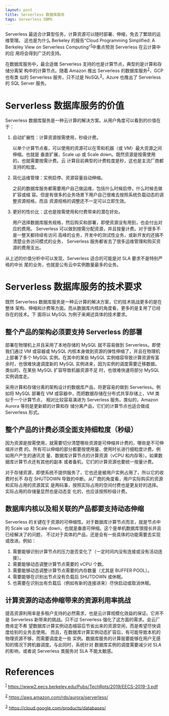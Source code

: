 ```yaml
---
layout: post
title: Serverless 数据库服务
tags: Serverless DBMS
---
```


Serverless 最适合计算型任务，计算资源可以随时部署、伸缩，免去了繁琐的运维管理。
这也是为什么 Berkeley 的报告“Cloud Programming Simplified: A Berkeley View on
Serverless Computing”<sup><a id="fnr.1" class="footref" href="#fn.1">1</a></sup>中重点预测 Serverless 在云计算中的应
用将会得到广泛的支持。

在数据库服务中，最合适做 Serverless 支持的也是计算节点，典型的是计算和存储分离架
构中的计算节点。随着 Amazon 推出 Serverless 的数据库服务<sup><a id="fnr.2" class="footref" href="#fn.2">2</a></sup>，GCP 也有类
似的 Serverless 服务，只不过是 NoSQL<sup><a id="fnr.3" class="footref" href="#fn.3">3</a></sup>，Azure 也推出了 Serverless 的 SQL
Server 服务。


# Serverless 数据库服务的价值

Serverless 数据库服务是一种云计算的解决方案。从用户角度可以看到的价值在于：

1.  自动扩展性：计算资源按需使用，秒级计费。
    
    以单个计算节点看，可以使用的资源可以在零和机器（或 VM）最大资源之间伸缩。也就是
    垂直扩展，Scale up 或 Scale down。既然资源是按需使用的，也就需要按需计费。云
    计算目前典型的计费粒度是秒，这也是主流厂商都支持的粒度。

2.  简化运维管理：实例启停、资源容量自动伸缩。
    
    之前的数据库服务都需要用户自己做运维，包括什么时候启停，什么时候去做扩容或缩
    容。但是有很多的业务场景下用户自己很难去按照系统负载动态的调整资源规格，而且
    资源规格的调整还不一定可以立即生效。

3.  更好的性价比：这也是按需使用和付费带来的潜在好处。
    
    用户选择数据库服务规格，然后购买和部署，即使资源没有用到，也会付出对应的费用。
    Serverless 可以做到按需分配资源，并且按量计费。对于很多不是一整天都持续有访问
    高峰的业务，开发中的测试性业务，或新开发的还搞不清楚业务访问模式的业务，
    Serverless 服务都省去了很多运维管理和购买资源的费用支出。

从上述的价值分析中可以发现，Serverless 适合的可能是对 SLA 要求不是特别严格的中长
尾的业务，也就是公有云中实例数量最多的业务。


# Serverless 数据库服务的技术要求

既然 Serverless 数据库服务是一种云计算的解决方案，它的技术挑战更多的是在整体
架构、伸缩和计费等方面。而从数据库内核的角度看，更多的是复用了已经存在的技术。下
面将以 MySQL 为例子来阐述具体的技术要求。


## 整个产品的架构必须要支持 Serverless 的部署

部署在物理机上并且采用了本地存储的 MySQL 就不容易做到 Serverless。即使我们通过
VM 或容器或 MySQL 内核本身做到资源的弹性伸缩了，并且在物理机上部署了多个 MySQL
实例。在其中的某些 MySQL 实例缩容导致计算资源有富余时，也很难快速调度新的 MySQL 
实例进来，因为实例的调度需要迁移数据。类似的，在某些 MySQL 扩容导致机器资源不足
时，也很难快速将部分 MySQL 实例调度走。

采用计算和存储分离的架构设计的数据库产品，将更容易的做到 Serverless。例如将
MySQL 部署在 VM 或容器中，而把数据存储在分布式共享存储上，VM 类似于一个计算节点，
相对比较容易演进为 Serverless 服务。类似的，Amazon Aurora 等则是更新颖的计算和存
储分离产品，它们的计算节点也适合做成 Serverless 形式。


## 整个产品的计费必须全面支持细粒度（秒级）

因为资源是按需使用，就需要切分清楚哪些资源是可伸缩并计费的，哪些是不可伸缩并计费
的。所有可以伸缩的部分都要按使用量、使用时长进行细粒度计费。例如用户产生的通讯流
量、数据库计算节点的计算资源（vCPU 和内存等）。如果数据库计算节点还有其他的副本
或者备机，它们的计算资源也要统一按量计费。

对于存储资源，即使系统不提供服务了，它也还是被用户实例占用了，所以它的收费时长不
存在 SHUTDOWN 导致的中断。从厂商的角度看，用户实际购买的资源和实际占用的资源其实
是两码事，按照实际占用的空间付费也是更友好的选择。实际占用的存储量显然也是动态变
化的，也应该按照秒级计费。


## 数据库内核以及相关联的产品都要支持动态伸缩

Serverless 的关键在于资源的可伸缩性。对于数据库计算节点而言，就是节点中的 Scale
up 和 Scale down，也就是垂直可伸缩。这个是单机数据库很擅长并且已经解决了的问题，
不过对于具体的产品，还是会有一些具体的功能需要去实现或改进。例如：

1.  需要能够识别计算节点的压力是否变化了（一定时间内没有连接或没有活动连接）。
2.  需要能够动态调整计算节点需要的 vCPU 个数。
3.  需要能够动态调整计算节点需要的内存数量（尤其是 BUFFER POOL）。
4.  需要能够在识别出节点没有负载后 SHUTDOWN 或休眠。
5.  也需要在识别出有负载后（例如有新的连接进来）尽快启动或取消休眠。


## 计算资源的动态伸缩带来的资源利用率挑战

提高资源利用率是多租户支持的必然需求，也是云计算规模化效益的保证。它并不是
Serverless 新带来的挑战。只不过 Serverless 强化了这方面的需求。会云厂商肯定不希
望数据库计算实例动态缩容后节省出来的资源空闲，而是希望尽快调度给别的业务去使用。
而且，在数据库计算实例动态扩容后，有可能导致本机的物理资源不够，而需要调度走一些
实例。数据库服务的计算层要能够在用户无感知的情况下跨机器调度。与此同时，系统针对
数据库实例的调度需要减少对 SLA 的影响，或者说 Serverless 类服务对 SLA 不能太敏感。


# References

<sup><a id="fn.1" href="#fnr.1">1</a></sup> <https://www2.eecs.berkeley.edu/Pubs/TechRpts/2019/EECS-2019-3.pdf>

<sup><a id="fn.2" href="#fnr.2">2</a></sup> <https://aws.amazon.com/rds/aurora/serverless/>

<sup><a id="fn.3" href="#fnr.3">3</a></sup> <https://cloud.google.com/products/databases/>


